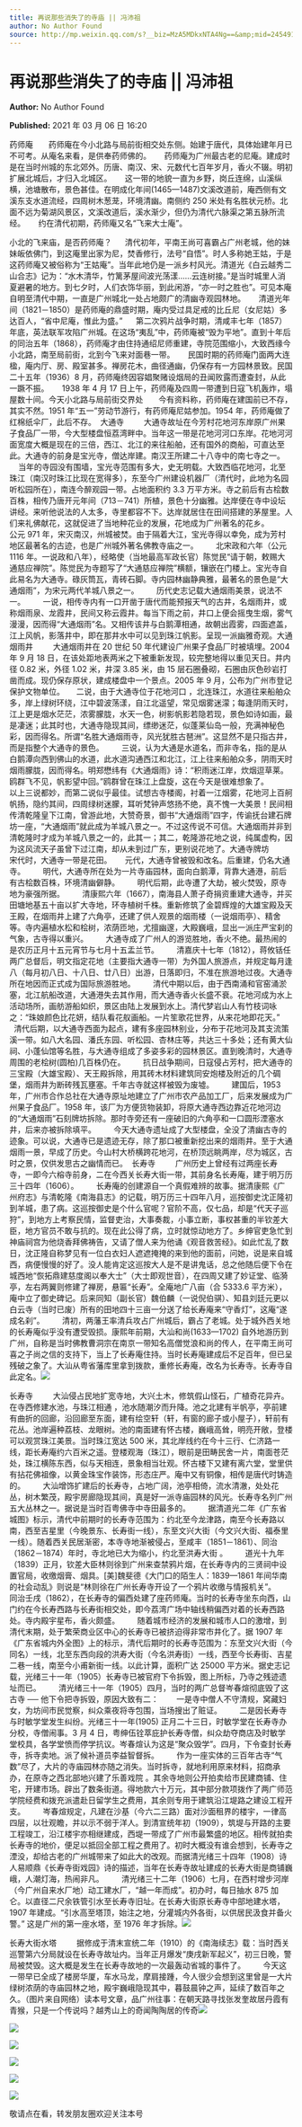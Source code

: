 ```yaml
---
title: 再说那些消失了的寺庙 || 冯沛祖
author: No Author Found
source: http://mp.weixin.qq.com/s?__biz=MzA5MDkxNTA4Ng==&amp;mid=2454910765&amp;idx=1&amp;sn=252cff0aa9b4651f23496598af77a18b&amp;chksm=87a23f4cb0d5b65a4e525098f553744e606c75960ace5be01ae14a1efddd3cb073cd15994991#rd
---
```


# 再说那些消失了的寺庙 || 冯沛祖

**Author:** No Author Found

**Published:** 2021 年 03 月 06 日 16:20

药师庵       药师庵在今小北路与局前街相交处东侧。始建于唐代，具体始建年月已不可考。从庵名来看，是供奉药师佛的。      药师庵为广州最古老的尼庵。建成时是在当时州城的东北郊外。历唐、南汉、宋、元数代七百年岁月，香火不辍。明初扩展北城后，才归入北城区。      这一带的地貌一直为乡野，岗丘连绵，山溪纵横，池塘散布，景色甚佳。在明成化年间(1465—1487)文溪改道前，庵西侧有文溪东支水道流经，四周树木葱茏，环境清幽。南侧约 250 米处有名胜状元桥。北面不远为菊湖风景区，文溪改道后，溪水渐少，但仍为清代六脉渠之第五脉所流经。      约在清代初期，药师庵又名“飞来大士庵”。

小北的飞来庙，是否药师庵？      清代初年，平南王尚可喜霸占广州老城，他的妹妹皈依佛门，到这庵里出家为尼，焚香修行，法号“自悟”。时人多称她王姑，于是这药师庵又被俗称为“王姑庵”。当年此地仍是一派乡村风光。清道光《白云越秀二山合志》记为：“水木清华，竹篱茅屋间波光荡漾……云连树接。”是当时城里人消夏避暑的地方。到七夕时，人们衣饰华丽，到此闲游，“亦一时之胜也”。可见本庵自明至清代中期，一直是广州城北一处占地颇广的清幽寺观园林地。      清道光年间（1821－1850）是药师庵的鼎盛时期，庵内受过具足戒的比丘尼（女尼姑）多达百人，“省中尼庵，惟此为盛。”      第二次鸦片战争时期，清咸丰七年（1857）年底，英法联军攻陷广州城。在这场“夷乱”中，药师庵被“毁为平地”。直到十年后的同治五年（1868），药师庵才由住持通绍尼师重建，寺院范围缩小，大致西缘今小北路，南至局前街，北到今飞来对面巷一带。      民国时期的药师庵门面两大连楹，庵内厅、房、殿室甚多。禅房花木，曲径通幽，仍保存有一方园林景致。民国二十五年（1936）8 月，药师庵终因容娼聚赌设烟局的丑闻败露而遭查封，从此一蹶不振。      1938 年 4 月 17 日上午，药师庵及四周一带遭到日寇飞机轰炸，塌屋数十间。今天小北路与局前街交界处       今有资料称，药师庵在建国前已不存，其实不然。1951 年“五一”劳动节游行，有药师庵尼姑参加。1954 年，药师庵做了红棉纸伞厂，此后不存。  大通寺         大通寺故址在今芳村花地河东岸原广州果子食品厂一带，今大型楼盘恒荔湾畔中。当年这一带是花地河河口东岸。花地河河面宽度大概是现在的三倍，西江、北江的来往船舶，还有国外的商船，可直达至此。大通寺的前身是宝光寺，僧达岸建。南汉王所建二十八寺中的南七寺之一。        当年的寺园没有围墙，宝光寺范围有多大，史无明载。大致西临花地河，北至珠江（南汉时珠江比现在宽得多），东至今广州建设机器厂（清代时，此地为名园听松园所在），南连今醉观园一带。占地面积约 3.3 万平方米。寺之前后有古桧数百株，相传乃唐开元年间（713－741）所植，景色十分幽雅。达岸便在寺中设坛讲经。来听他说法的人太多，寺里都容不下。达岸就居住在田间搭建的茅屋里。人们来礼佛献花，这就促进了当地种花业的发展，花地成为广州著名的花乡。        公元 971 年，宋灭南汉，州城被焚。由于隔着大江，宝光寺得以幸免，成为芳村地区最著名的古迹，也是广州城外著名佛教寺庙之一。        北宋政和六年（公元 1116 年。一说政和八年），经略使（当地最高军政长官）陈觉民“请于朝，敕赐大通慈应禅院”。陈觉民为寺题写了“大通慈应禅院”横额，镶嵌在门楼上。宝光寺自此易名为大通寺。碌灰筒瓦，青砖石脚。寺内园林幽静典雅，最著名的景色是“大通烟雨”，为宋元两代羊城八景之一。        历代史志记载大通烟雨美景，说法不一。        一说，相传寺内有一口开凿于唐代而能预报天气的古井，名烟雨井，或称烟雨泉、龙霞井，民间又称云霞井。每当下雨之前，井口上便会摇曳生烟，雾气漫漫，因而得“大通烟雨”名。又相传该井与白鹅潭相通，故朝出霞雾，四面遮盖，江上风帆，影落井中，即在那井水中可以见到珠江帆影。呈现一派幽雅奇观。大通烟雨井         大通烟雨井在 20 世纪 50 年代建设广州果子食品厂时被填埋。2004 年 9 月 18 日，在该处距地表两米之下被重新发现，较完整地得以重见天日。井内径 0.82 米，外径 1.02 米，井深 3.85 米，由 15 层石圈叠砌，石圈由灰色砂岩打凿而成。现仍保存原状，建成楼盘中一个景点。2005 年 9 月，公布为广州市登记保护文物单位。　　二说，由于大通寺位于花地河口 ，北连珠江，水道往来船舶众多，岸上绿树环绕，江中碧波荡漾，自江北遥望，常见烟雾迷濛；每逢阴雨天时，江上更是烟水茫茫，浓雾朦胧，水天一色，树影帆影若隐若现，景色如诗如画，最是凄迷；此其时也，大通寺隐现其间，缥缈迷茫，似蓬莱仙岛一般，充满神秘色彩，因而得名。所谓“名胜大通烟雨寺，风光犹胜古琶洲”。这显然不是只指古井，而是指整个大通寺的景色。        三说，认为大通是水道名，而非寺名，指的是从白鹅潭向西到佛山的水道，此水道沟通西江和北江，江上往来船舶众多，阴雨天时烟雨朦胧，因而得名。明郑懋纬有《大通烟雨》诗：“积雨迷江岸，炊烟逗草莱。鸥群飞不见，帆影望中回。”鸥群曾在珠江上盘旋，这在今天是很难想象了。        以上三说都妙，而第二说似乎最佳。试想古寺楼阁，衬着一江烟雾，花地河上百舸帆扬，隐约其间，四周绿树迷朦，耳听梵钟声悠扬不绝，真不愧一大美景！民间相传清乾隆皇下江南，曾游此地，大赞奇景，御书“大通烟雨”四字，传谕抚台建石牌坊一座，“大通烟雨”就此成为羊城八景之一。不过这传说不可信。大通烟雨并非到清乾隆时才成为羊城八景之一的，此其一；其二，乾隆游花地之说，纯属虚构，因为这风流天子虽曾下过江南，却从未到过广东，更别说花地了。大通寺牌坊         宋代时，大通寺一带是花田。      元代，大通寺曾被毁和改名。后重建，仍名大通寺。        明代，大通寺所在处为一片寺庙园林，面向白鹅潭，背靠大通港，前后有古桧数百株，环境清幽僻静。        明代后期，此寺遭了大劫，被火焚毁，原寺地为豪强所据。        清康熙六年（1667），南海县人萧子奇捐资重建大通寺，并买田塘地基五十亩以扩大寺地，环寺植树千株。重新修筑了金碧辉煌的大雄宝殿及天王殿，在烟雨井上建了六角亭，还建了供人观景的烟雨楼（一说烟雨亭）、精舍等。寺内遍植水松和桧树，浓荫匝地，尤擅幽邃，大殿巍峨，显出一派庄严宝刹的气象，古寺得以重兴。        大通寺成了广州人的游览胜地，香火不绝。最热闹的是农历正月十五元宵节与七月十五盂兰节。        清嘉庆十七年（1812），蒋攸铦任两广总督后，明文指定花地（主要指大通寺一带）为外国人旅游点，并规定每月逢八（每月初八日、十八日、廿八日）出游，日落即归，不准在旅游地过夜。大通寺所在地因而正式成为国际旅游胜地。        清代中期以后，由于西南涌和官窑涌淤塞，北江航船改道，大通港失去其作用，而大通寺香火长盛不衰。花地河成为水上活动场所，画舫游船如织，景区由陆上发展到水上。清代梦岩山人有竹枝词咏之：“珠娘颜色比花妍，结队看花舣画船。一片笙歌花世界，从来花地即花天。”        清代后期，以大通寺西面为起点，建有多座园林别业，分布于花地河及其支流策溪一带。如八大名园、潘氏东园、听松园、杏林庄等，共达三十多处；还有黄大仙祠、小蓬仙馆等名胜，与大通寺组成了多姿多彩的园林景区。直到晚清时，大通寺周围的老桧树(圆柏)几百株仍在。        抗日战争期间，日寇侵占芳村，把大通寺的三宝殿（大雄宝殿）、天王殿拆除，用其砖木材料建筑同安炮楼及附近的几个碉堡，烟雨井为断砖残瓦壅塞。千年古寺就这样被毁为废墟。        建国后，1953 年，广州市合作总社在大通寺原址地建立了广州市农产品加工厂，后来发展成为广州果子食品厂。1958 年，该厂为方便货物装卸，将原大通寺西边靠近花地河边的“大通烟雨”石刻牌坊拆除。那时寺旁还有一座破旧的六角亭和一口圆形湮塞水井，后来亦被拆除填平。        今天大通寺遗址成了大型楼盘，全没了清幽古寺的迹象。可以说，大通寺已是遗迹无存，除了那口被重新挖出来的烟雨井。至于大通烟雨一景，早成了历史。今山村大桥横跨花地河，在桥顶远眺两岸，尽为城区，古时之景，仅供发思古之幽情而已。  长寿寺         广州历史上曾经有过两座长寿寺，一即今六榕寺前身，二在今西关长寿大街一带，其前身名长寿庵，建于明万历三十四年（1606）。        长寿庵的创建源自一个真假难辨的故事。据清康熙《广州府志》与清乾隆《南海县志》的记载，明万历三十四年八月，巡按御史沈正隆初到羊城，患了病。这巡按御史是个什么官呢？官阶不高，仅七品，却是“代天子巡狩”，到地方上考察民情，监督吏治，大事奏裁，小事立断，事权甚重的半钦差大臣，地方官员不敢与抗的。现在此公得了病，立时就惊动地方了。乡绅官吏急忙到神庙祠宫为他烧香拜佛祷告，又请了僧人来为他诵《观音救苦经》。如此忙乱了数日，沈正隆自称梦见有一位白衣妇人遮遮掩掩的来到他的面前，问她，说是来自城西，病便慢慢的好了。没人能肯定这巡按大人是不是讲鬼话，总之他随后便下令在城西地“恢拓鼎建慈度阁以奉大士”（大士即观世音），在四周又建了妙证堂、临漪亭，左右两翼则修建了禅房，悬匾“长寿”。全庵地广八亩（合 5333.6 平方米），庵中立了御史碑记。后来同知（副长官）魏伯麟（一说倪伯骐）、知县刘廷元更以白云寺（当时已废）所有的田地四十三亩一分送了给长寿庵来“守香灯”，这庵“遂成名刹”。        清初，两藩王率清兵攻占广州城后，霸占了老城。处于城外西关地的长寿庵似乎没有遭受毁损。康熙年前期，大汕和尚(1633—1702) 自外地游历到广州，自称是当时佛教曹洞宗在南京一带知名高僧觉浪和尚的传人，在平南王尚可喜之子尚之信的支持下，当上了长寿庵住持。当时长寿庵建成后不足百年，但已呈残破之象了。大汕从粤省藩库里拿到拨款，重修长寿庵，改名为长寿寺。长寿寺自此定名。![](https://mmbiz.qpic.cn/mmbiz_png/Ljib4So7yuWgmFflCyOrvFVuueuyVr73w5C8VZHJvTub16eAzkD44Sic0HomP62VjxPx7fjpmb63ZDFZmrHY7z9g/640?wx_fmt=png)

长寿寺         大汕侵占民地扩宽寺地，大兴土木，修筑假山怪石，广植奇花异卉。在寺西修建水池，与珠江相通 ，池水随潮汐而升降。池之北建有半帆亭，亭前建有曲折的回廊，沿回廊至东面，建有绘空轩（轩，有窗的廊子或小屋子），轩前有花丛。池岸遍种荔枝、龙眼树。池的南面建有怀古楼，巍峨高耸，明亮开敞，登楼可以观赏珠江美景。当时珠江宽达 500 米，其北岸线约在今十三行、仁济路一线，距长寿庵约六百米之遥。登楼观海（珠江），眼前是田畴民舍一片，南面苍茫处，珠江横陈东西，似与天相连，景象相当壮观。怀古楼下又建有离六堂，堂里供有拈花佛祖像，以黄金珠宝作装饰，形态庄严。庵中又有铜像，相传是唐代时铸造的。        大汕增饰扩建后的长寿寺，占地广阔，池亭相倚，流水清澈，处处花丛，树木繁茂，殿宇房廊隐现其间，真是好一派寺庙园林的风光。长寿寺名列广州五大丛林之一。据说是当时百粤佛寺中寺田最多的。        据清道光二年《广东省城图》标示，清代中前期时的长寿寺范围为：约北至今龙津路，南至今长寿路以南，西至吉星里（今晚景东、长寿街一线），东至文兴大街（今文兴大街、福泰里一线）。随着西关民居渐密，本寺寺地渐被侵占，至咸丰（1851－1861）、同治（1862－1874）年时，寺北地已大为缩小，约北至洪寿大街 。        道光十九年（1839）正月，钦差大臣林则徐到广州来查禁鸦片烟，在长寿寺内的三贤祠中设置官局，收缴烟膏、烟具。[美]魏斐德《大门口的陌生人：1839—1861 年间华南的社会动乱》则说是“林则徐在广州长寿寺开设了一个鸦片收缴与情报机关”。        同治壬戌（1862），在长寿寺的偏西处建了座药师庵。当时的长寿寺坐东向西，山门约在今长寿西路与长寿街相交处，即今荔湾广场中轴线稍偏西对着的长寿西路处。寺内殿宇星布，香火颇盛。        随着城市经济的发展和城市人口的激增，到清代末期，处于繁荣商业区中心的长寿寺已被挤迫得非常市井化了。据 1907 年《广东省城内外全图》上的标示，清代后期时的长寿寺范围为：东至文兴大街（今同名）一线，北至东西向段的洪寿大街（今名洪寿街）一线，西至今长寿街、吉星二巷一线，南至今小甫新街一线。以此计算，面积广达 25000 平方米。据史志记载，光绪三十一年（1905）长寿寺已被官府下令拆毁，图上所标，乃寺之残迹遗址而已。        清光绪三十一年（1905）四月，当时的两广总督岑春煊彻底毁了这古寺 ── 他下令把寺拆毁，原因大致有二：        一是寺中僧人不守清规，窝藏妇女，为坊间市民觉察，纠众乘夜将寺包围，当场搜出了赃证。        二是因长寿寺与时敏学堂发生纠纷。光绪三十一年(1905) 正月二十三日，时敏学堂在长寿寺办分校，寺僧闹事。3 月 4 日，粤绅伍铨萃庇护长寿寺僧，纠众劫夺商店及时敏学堂校具，各学堂愤而停学抗议。岑春煊认为这是“聚众毁学”。四月，下令查封长寿寺，拆寺卖地。派了候补道员李益智督拆。        作为一座实体的三百年古寺“气数”尽了，大片的寺庙园林亦随之消失。当时拆寺，就地利用原来材料，招商承办，在原寺之西北部地兴建了乐善戏院 。其余寺地则公开拍卖给市民建商铺、住宅，开建市场。辟出了数条街道。得地款六十万元，其中部分款项拨作了两广师范学院经费和拨充派遣赴日留学生之费用，其余则专用于建筑沿江堤路之建设工程开支。        岑春煊规定，凡建在沙基（今六二三路）面对沙面租界的楼宇，一律高四层，以壮观瞻，并以示不弱于洋人。到清宣统年初（1909），筑堤与开路的主要工程竣工，沿江楼宇亦相继建成，西堤一带成了广州市最繁盛的地区。相传就拍卖长寿寺的地价，便足以抵回全部工程之费用了。初时大概没有谁会想到，长寿寺之湮没，却给古老的广州城带来了如此大的改观。而据清光绪三十四年（1908）诗人易顺鼎《长寿寺街戏园》诗的描述，当年在长寿寺故址建成的长寿大街是商铺巍峨，人潮灯海，热闹非凡。        清光绪三十二年（1906）七月，在西村增步河岸（今广州自来水厂地）动工建水厂，“越一年而成”。初办时，每日抽水 875 加仑。以直径二尺余铁管引水至长寿寺旧址。在长寿大街原长寿寺中部地建水塔，1907 年建成。“引水高至塔顶，始注之地，分灌城内外各街，以供居民汲食并备火警。” 这是广州的第一座水塔，至 1976 年才拆除。![](https://mmbiz.qpic.cn/mmbiz_jpg/PJWG74pLsMaOFDic7y009QhLNZ2tGq7CkArKqjtZvrKzErjibMzVTBGyibcGZXa9ITmNDiaOzTLn9evyp7ktpNSwPA/640)

长寿大街水塔         据修成于清末宣统二年（1910）的《南海续志》载：当时西关巡警第六分局就设在长寿寺故址内。当年正月爆发“庚戌新军起义”，初三日晚，警局被焚毁。这大概是发生在长寿寺故地的一次最轰动省城的事件了。        今天这一带早已全成了楼房华厦，车水马龙，摩肩接踵，今人很少会想到这里曾是一大片绿树浓荫的寺庙园林之地，殿宇巍峨隐现其中，暮鼓晨钟之声，延续了数百年之久。（图片来自网络）读本号文章，品广州往事：在朝天路寻找张发奎故居丹霞有青猴，只是一个传说吗？越秀山上的奇闻陶陶居的传奇![](https://mmbiz.qpic.cn/mmbiz_jpg/PJWG74pLsMaOFDic7y009QhLNZ2tGq7Cko0IRRJXCGRvDCJXX44ERdcQabTTqwAJEtRXNFWJmiab0lqKaRTFQyOg/640)

![](https://mmbiz.qpic.cn/mmbiz_jpg/PJWG74pLsMaOFDic7y009QhLNZ2tGq7CkMRDHTelMYicibYcqhausLVhjUZliaATibQ39AtluI0IlrbIph1fQNL2p4A/640)

![](https://mmbiz.qpic.cn/mmbiz_jpg/PJWG74pLsMaOFDic7y009QhLNZ2tGq7CkqGF3zoTFF2wjrrVLibY7BbbAzMpHOaarrvIS3rlpZyPerSqWiccsp3sA/640)

![](https://mmbiz.qpic.cn/mmbiz_png/Ljib4So7yuWh9F10iaTKw9UahI547QiaiauUiahm1S0Ddaib5gicCOvrKBj6tX9PtibVd1S2NdhnYYFOmvJvNPmJxnyF1Q/640?wx_fmt=png)

![](https://mmbiz.qpic.cn/mmbiz_jpg/PJWG74pLsMaOFDic7y009QhLNZ2tGq7Ckx8BMfXnDJ90eusXU9e9ntQc4TNAmO3lN5s4Ijic9g81EfxAEfn83BQA/640)

![](https://mmbiz.qpic.cn/mmbiz_jpg/PJWG74pLsMaOFDic7y009QhLNZ2tGq7CkBm7C5HE5XGLBNrNiaZ30SGoYn4bIouRAlofUaEjApDU1aI61eXycSjw/640)

敬请点在看，转发朋友圈欢迎关注本号
